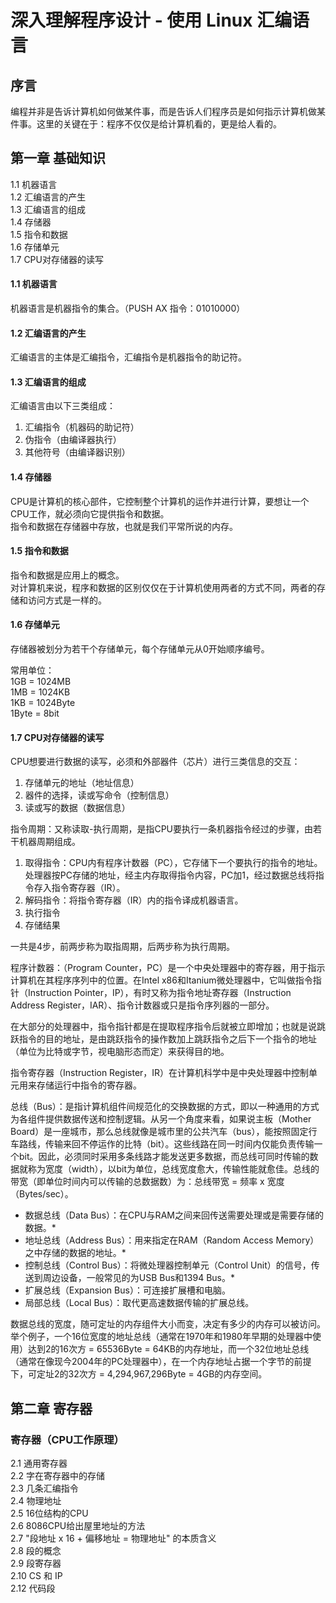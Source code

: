 # 深入理解程序设计 - 使用 Linux 汇编语言

## 序言

编程并非是告诉计算机如何做某件事，而是告诉人们程序员是如何指示计算机做某件事。这里的关键在于：程序不仅仅是给计算机看的，更是给人看的。  

## 第一章 基础知识

1.1 机器语言  
1.2 汇编语言的产生  
1.3 汇编语言的组成  
1.4 存储器  
1.5 指令和数据  
1.6 存储单元  
1.7 CPU对存储器的读写

#### 1.1 机器语言
机器语言是机器指令的集合。（PUSH AX 指令：01010000）

#### 1.2 汇编语言的产生  
汇编语言的主体是汇编指令，汇编指令是机器指令的助记符。

#### 1.3 汇编语言的组成  
汇编语言由以下三类组成：
1. 汇编指令（机器码的助记符）
2. 伪指令（由编译器执行）
3. 其他符号（由编译器识别）

#### 1.4 存储器  
CPU是计算机的核心部件，它控制整个计算机的运作并进行计算，要想让一个CPU工作，就必须向它提供指令和数据。  
指令和数据在存储器中存放，也就是我们平常所说的内存。

#### 1.5 指令和数据  
指令和数据是应用上的概念。  
对计算机来说，程序和数据的区别仅仅在于计算机使用两者的方式不同，两者的存储和访问方式是一样的。

#### 1.6 存储单元  
存储器被划分为若干个存储单元，每个存储单元从0开始顺序编号。

常用单位：  
1GB = 1024MB  
1MB = 1024KB  
1KB = 1024Byte  
1Byte = 8bit

#### 1.7 CPU对存储器的读写

CPU想要进行数据的读写，必须和外部器件（芯片）进行三类信息的交互：
1. 存储单元的地址（地址信息）
2. 器件的选择，读或写命令（控制信息）
3. 读或写的数据（数据信息）

指令周期：又称读取-执行周期，是指CPU要执行一条机器指令经过的步骤，由若干机器周期组成。

1. 取得指令：CPU内有程序计数器（PC），它存储下一个要执行的指令的地址。处理器按PC存储的地址，经主内存取得指令内容，PC加1，经过数据总线将指令存入指令寄存器（IR）。
2. 解码指令：将指令寄存器（IR）内的指令译成机器语言。
3. 执行指令
4. 存储结果

一共是4步，前两步称为取指周期，后两步称为执行周期。

程序计数器：（Program Counter，PC）是一个中央处理器中的寄存器，用于指示计算机在其程序序列中的位置。在Intel x86和Itanium微处理器中，它叫做指令指针（Instruction Pointer，IP），有时又称为指令地址寄存器（Instruction Address Register，IAR）、指令计数器或只是指令序列器的一部分。

在大部分的处理器中，指令指针都是在提取程序指令后就被立即增加；也就是说跳跃指令的目的地址，是由跳跃指令的操作数加上跳跃指令之后下一个指令的地址（单位为比特或字节，视电脑形态而定）来获得目的地。

指令寄存器（Instruction Register，IR）在计算机科学中是中央处理器中控制单元用来存储运行中指令的寄存器。

总线（Bus）：是指计算机组件间规范化的交换数据的方式，即以一种通用的方式为各组件提供数据传送和控制逻辑。从另一个角度来看，如果说主板（Mother Board）是一座城市，那么总线就像是城市里的公共汽车（bus），能按照固定行车路线，传输来回不停运作的比特（bit）。这些线路在同一时间内仅能负责传输一个bit。因此，必须同时采用多条线路才能发送更多数据，而总线可同时传输的数据就称为宽度（width），以bit为单位，总线宽度愈大，传输性能就愈佳。总线的带宽（即单位时间内可以传输的总数据数）为：总线带宽 = 频率 x 宽度（Bytes/sec）。

* 数据总线（Data Bus）：在CPU与RAM之间来回传送需要处理或是需要存储的数据。*  
* 地址总线（Address Bus）：用来指定在RAM（Random Access Memory）之中存储的数据的地址。*  
* 控制总线（Control Bus）：将微处理器控制单元（Control Unit）的信号，传送到周边设备，一般常见的为USB Bus和1394 Bus。*  
* 扩展总线（Expansion Bus）：可连接扩展槽和电脑。  
* 局部总线（Local Bus）：取代更高速数据传输的扩展总线。 

数据总线的宽度，随可定址的内存组件大小而变，决定有多少的内存可以被访问。举个例子，一个16位宽度的地址总线（通常在1970年和1980年早期的处理器中使用）达到2的16次方 = 65536Byte = 64KB的内存地址，而一个32位地址总线（通常在像现今2004年的PC处理器中），在一个内存地址占据一个字节的前提下，可定址2的32次方 = 4,294,967,296Byte = 4GB的内存空间。  

## 第二章 寄存器

### 寄存器（CPU工作原理）

2.1 通用寄存器  
2.2 字在寄存器中的存储  
2.3 几条汇编指令  
2.4 物理地址  
2.5 16位结构的CPU  
2.6 8086CPU给出屋里地址的方法  
2.7 "段地址 x 16 + 偏移地址 = 物理地址" 的本质含义  
2.8 段的概念  
2.9 段寄存器  
2.10 CS 和 IP  
2.12 代码段  